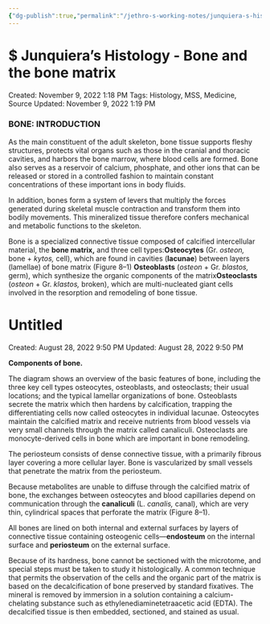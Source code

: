 ```yaml
---
{"dg-publish":true,"permalink":"/jethro-s-working-notes/junquiera-s-histology-bone-and-the-bone-matrix/","dgPassFrontmatter":true}
---
```



# $ Junquiera’s Histology - Bone and the bone matrix

Created: November 9, 2022 1:18 PM
Tags: Histology, MSS, Medicine, Source
Updated: November 9, 2022 1:19 PM

### **BONE: INTRODUCTION**

As the main constituent of the adult skeleton, bone tissue supports fleshy structures, protects vital organs such as those in the cranial and thoracic cavities, and
harbors the bone marrow, where blood cells are formed. Bone also serves as a reservoir of calcium, phosphate, and other ions that can be released or stored in a
controlled fashion to maintain constant concentrations of these important ions in body fluids.

In addition, bones form a system of levers that multiply the forces generated during skeletal muscle contraction and transform them into bodily movements. This
mineralized tissue therefore confers mechanical and metabolic functions to the skeleton.

Bone is a specialized connective tissue composed of calcified intercellular material, the **bone matrix,** and three cell types:**Osteocytes** (Gr. *osteon,* bone + *kytos,* cell), which are found in cavities (**lacunae**) between layers (lamellae) of bone matrix (Figure 8–1)
**Osteoblasts** (*osteon* + Gr. *blastos,* germ), which synthesize the organic components of the matrix**Osteoclasts** (*osteon* + Gr. *klastos,* broken), which are multi-nucleated giant cells involved in the resorption and remodeling of bone tissue.


<div class="transclusion internal-embed is-loaded"><div class="markdown-embed">





# Untitled

Created: August 28, 2022 9:50 PM
Updated: August 28, 2022 9:50 PM

</div></div>


**Components of bone.**

The diagram shows an overview of the basic features of bone, including the three key cell types osteocytes, osteoblasts, and osteoclasts; their usual locations; and the
typical lamellar organizations of bone. Osteoblasts secrete the matrix which then hardens by calcification, trapping the differentiating cells now called osteocytes in
individual lacunae. Osteocytes maintain the calcified matrix and receive nutrients from blood vessels via very small channels through the matrix called canaliculi.
Osteoclasts are monocyte-derived cells in bone which are important in bone remodeling.

The periosteum consists of dense connective tissue, with a primarily fibrous layer covering a more cellular layer. Bone is vascularized by small vessels that penetrate the
matrix from the periosteum.

Because metabolites are unable to diffuse through the calcified matrix of bone, the exchanges between osteocytes and blood capillaries depend on communication
through the **canaliculi** (L. *canalis,* canal), which are very thin, cylindrical spaces that perforate the matrix (Figure 8–1).

All bones are lined on both internal and external surfaces by layers of connective tissue containing osteogenic cells—**endosteum** on the internal surface and
**periosteum** on the external surface.

Because of its hardness, bone cannot be sectioned with the microtome, and special steps must be taken to study it histologically. A common technique that permits
the observation of the cells and the organic part of the matrix is based on the decalcification of bone preserved by standard fixatives. The mineral is removed by
immersion in a solution containing a calcium-chelating substance such as ethylenediaminetetraacetic acid (EDTA). The decalcified tissue is then embedded, sectioned,
and stained as usual.